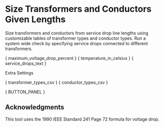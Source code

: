 # Size Transformers and Conductors Given Lengths

Size transformers and conductors from service drop line lengths using customizable tables of transformer types and conductor types. Run a system wide check by specifying service drops connected to different transformers.

{ maximum_voltage_drop_percent }
{ temperature_in_celsius }
{ service_drops_text }

<a id="extra-button" class="link">Extra Settings</a>

<div id="extra-div" class="_template">
{ transformer_types_csv }
{ conductor_types_csv }
</div>

<script>
const extraButton = document.getElementById('extra-button');
const extraDiv = document.getElementById('extra-div');
extraButton.addEventListener('click', function() {
  extraButton.classList.add('hidden');
  extraDiv.style.display = 'flex';
});
</script>

{ BUTTON_PANEL }

## Acknowledgments

This tool uses the 1990 IEEE Standard 241 Page 72 formula for voltage drop.
